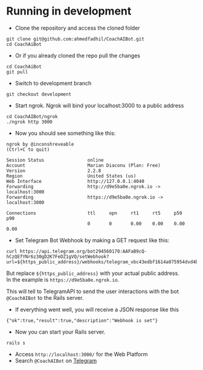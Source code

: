 # Running in development

* Clone the repository and access the cloned folder
```
git clone git@github.com:ahmedfadhil/CoachAIBot.git
cd CoachAiBot
```

* Or if you already cloned the repo pull the changes

```
cd CoachAiBot
git pull
```

* Switch to development branch

```
git checkout development
```

* Start ngrok. Ngrok will bind your localhost:3000 to a public address

```
cd CoachAIBot/ngrok
./ngrok http 3000
```

* Now you should see something like this:

```
ngrok by @inconshreveable                                       (Ctrl+C to quit)
                                                                                
Session Status                online                                            
Account                       Marian Diaconu (Plan: Free)                       
Version                       2.2.8                                             
Region                        United States (us)                                
Web Interface                 http://127.0.0.1:4040                             
Forwarding                    http://d9e5ba0e.ngrok.io -> localhost:3000        
Forwarding                    https://d9e5ba0e.ngrok.io -> localhost:3000       
                                                                                
Connections                   ttl     opn     rt1     rt5     p50     p90       
                              0       0       0.00    0.00    0.00    0.00 
```

* Set Telegram Bot Webhook by making a GET request like this:

```
curl https://api.telegram.org/bot294560170:AAFaB9cQ-hCzQEfYNr6z30gD2K7FeDZ1gVQ/setWebhook?url=${https_public_address}/webhooks/telegram_vbc43edbf1614a075954dvd4bfab34l1
```

But replace `${https_public_address}` with your actual public address. <br/>
In the example is `https://d9e5ba0e.ngrok.io`. 

This will tell to TelegramAPI to send the user interactions with the bot `@CoachAIBot` to the Rails server.

* If everything went well, you will receive a JSON response like this
```
{"ok":true,"result":true,"description":"Webhook is set"}
```

* Now you can start your Rails server.
```
rails s
```

* Access `http://localhost:3000/` for the Web Platform
* Search `@CoachAIBot` on [Telegram](https://web.telegram.org/#/login)